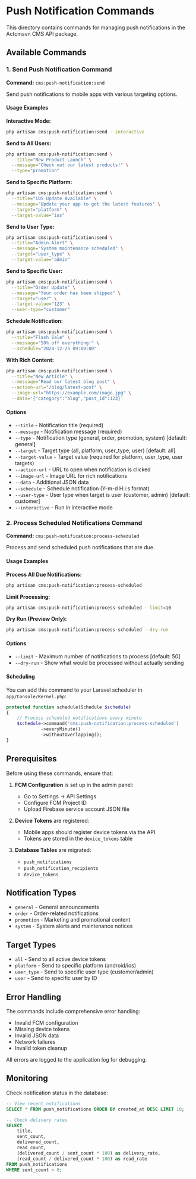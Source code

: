 # Push Notification Commands

This directory contains commands for managing push notifications in the Actcmsvn CMS API package.

## Available Commands

### 1. Send Push Notification Command

**Command:** `cms:push-notification:send`

Send push notifications to mobile apps with various targeting options.

#### Usage Examples

**Interactive Mode:**
```bash
php artisan cms:push-notification:send --interactive
```

**Send to All Users:**
```bash
php artisan cms:push-notification:send \
  --title="New Product Launch" \
  --message="Check out our latest products!" \
  --type="promotion"
```

**Send to Specific Platform:**
```bash
php artisan cms:push-notification:send \
  --title="iOS Update Available" \
  --message="Update your app to get the latest features" \
  --target="platform" \
  --target-value="ios"
```

**Send to User Type:**
```bash
php artisan cms:push-notification:send \
  --title="Admin Alert" \
  --message="System maintenance scheduled" \
  --target="user_type" \
  --target-value="admin"
```

**Send to Specific User:**
```bash
php artisan cms:push-notification:send \
  --title="Order Update" \
  --message="Your order has been shipped" \
  --target="user" \
  --target-value="123" \
  --user-type="customer"
```

**Schedule Notification:**
```bash
php artisan cms:push-notification:send \
  --title="Flash Sale" \
  --message="50% off everything!" \
  --schedule="2024-12-25 09:00:00"
```

**With Rich Content:**
```bash
php artisan cms:push-notification:send \
  --title="New Article" \
  --message="Read our latest blog post" \
  --action-url="/blog/latest-post" \
  --image-url="https://example.com/image.jpg" \
  --data='{"category":"blog","post_id":123}'
```

#### Options

- `--title` - Notification title (required)
- `--message` - Notification message (required)
- `--type` - Notification type (general, order, promotion, system) [default: general]
- `--target` - Target type (all, platform, user_type, user) [default: all]
- `--target-value` - Target value (required for platform, user_type, user targets)
- `--action-url` - URL to open when notification is clicked
- `--image-url` - Image URL for rich notifications
- `--data` - Additional JSON data
- `--schedule` - Schedule notification (Y-m-d H:i:s format)
- `--user-type` - User type when target is user (customer, admin) [default: customer]
- `--interactive` - Run in interactive mode

### 2. Process Scheduled Notifications Command

**Command:** `cms:push-notification:process-scheduled`

Process and send scheduled push notifications that are due.

#### Usage Examples

**Process All Due Notifications:**
```bash
php artisan cms:push-notification:process-scheduled
```

**Limit Processing:**
```bash
php artisan cms:push-notification:process-scheduled --limit=10
```

**Dry Run (Preview Only):**
```bash
php artisan cms:push-notification:process-scheduled --dry-run
```

#### Options

- `--limit` - Maximum number of notifications to process [default: 50]
- `--dry-run` - Show what would be processed without actually sending

#### Scheduling

You can add this command to your Laravel scheduler in `app/Console/Kernel.php`:

```php
protected function schedule(Schedule $schedule)
{
    // Process scheduled notifications every minute
    $schedule->command('cms:push-notification:process-scheduled')
             ->everyMinute()
             ->withoutOverlapping();
}
```

## Prerequisites

Before using these commands, ensure that:

1. **FCM Configuration** is set up in the admin panel:
   - Go to Settings → API Settings
   - Configure FCM Project ID
   - Upload Firebase service account JSON file

2. **Device Tokens** are registered:
   - Mobile apps should register device tokens via the API
   - Tokens are stored in the `device_tokens` table

3. **Database Tables** are migrated:
   - `push_notifications`
   - `push_notification_recipients`
   - `device_tokens`

## Notification Types

- `general` - General announcements
- `order` - Order-related notifications
- `promotion` - Marketing and promotional content
- `system` - System alerts and maintenance notices

## Target Types

- `all` - Send to all active device tokens
- `platform` - Send to specific platform (android/ios)
- `user_type` - Send to specific user type (customer/admin)
- `user` - Send to specific user by ID

## Error Handling

The commands include comprehensive error handling:

- Invalid FCM configuration
- Missing device tokens
- Invalid JSON data
- Network failures
- Invalid token cleanup

All errors are logged to the application log for debugging.

## Monitoring

Check notification status in the database:

```sql
-- View recent notifications
SELECT * FROM push_notifications ORDER BY created_at DESC LIMIT 10;

-- Check delivery rates
SELECT 
    title,
    sent_count,
    delivered_count,
    read_count,
    (delivered_count / sent_count * 100) as delivery_rate,
    (read_count / delivered_count * 100) as read_rate
FROM push_notifications 
WHERE sent_count > 0;
```
